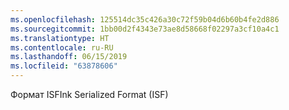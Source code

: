 ```yaml
---
ms.openlocfilehash: 125514dc35c426a30c72f59b04d6b60b4fe2d886
ms.sourcegitcommit: 1bb00d2f4343e73ae8d58668f02297a3cf10a4c1
ms.translationtype: HT
ms.contentlocale: ru-RU
ms.lasthandoff: 06/15/2019
ms.locfileid: "63878606"
---
```

<span data-ttu-id="036bf-101">Формат ISF</span><span class="sxs-lookup"><span data-stu-id="036bf-101">Ink Serialized Format (ISF)</span></span>